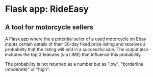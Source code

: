 # Flask app: RideEasy
## A tool for motorcycle sellers

A Flask app where the a potential seller of a used motorcycle on Ebay inputs certain details of their 30-day fixed price listing and receives a probability that the listing will end in a successful sale. The output also includes the top 3 features (via LIME) that influence this probability. 

The probability is not returned as a number but as "low", "borderline (moderate)" or "high".
